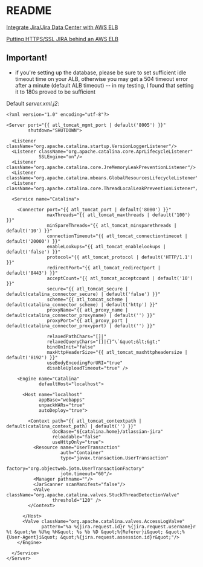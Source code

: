 # README
[Integrate Jira/Jira Data Center with AWS ELB](https://confluence.atlassian.com/jirakb/integrate-jira-jira-data-center-with-aws-elb-942841242.html)

[Putting HTTPS/SSL JIRA behind an AWS ELB](https://nicholasmuldoon.com/2016/05/putting-https-ssl-jira-behind-an-aws-elastic-load-balancer/)

## Important!
- if you're setting up the database, please be sure to set sufficient idle timeout time on your ALB, otherwise you may get a 504 timeout error after a minute (default ALB timeout) -- in my testing, I found that setting it to 180s proved to be sufficient

Default *server.xml.j2*:
```
<?xml version="1.0" encoding="utf-8"?>

<Server port="{{ atl_tomcat_mgmt_port | default('8005') }}"
        shutdown="SHUTDOWN">

  <Listener className="org.apache.catalina.startup.VersionLoggerListener"/>
  <Listener className="org.apache.catalina.core.AprLifecycleListener"
            SSLEngine="on"/>
  <Listener className="org.apache.catalina.core.JreMemoryLeakPreventionListener"/>
  <Listener className="org.apache.catalina.mbeans.GlobalResourcesLifecycleListener"/>
  <Listener className="org.apache.catalina.core.ThreadLocalLeakPreventionListener"/>

  <Service name="Catalina">

    <Connector port="{{ atl_tomcat_port | default('8080') }}"
               maxThreads="{{ atl_tomcat_maxthreads | default('100') }}"
               minSpareThreads="{{ atl_tomcat_minsparethreads | default('10') }}"
               connectionTimeout="{{ atl_tomcat_connectiontimeout | default('20000') }}"
               enableLookups="{{ atl_tomcat_enablelookups | default('false') }}"
               protocol="{{ atl_tomcat_protocol | default('HTTP/1.1') }}"
               redirectPort="{{ atl_tomcat_redirectport | default('8443') }}"
               acceptCount="{{ atl_tomcat_acceptcount | default('10') }}"
               secure="{{ atl_tomcat_secure | default(catalina_connector_secure) | default('false') }}"
               scheme="{{ atl_tomcat_scheme | default(catalina_connector_scheme) | default('http') }}"
               proxyName="{{ atl_proxy_name | default(catalina_connector_proxyname) | default('') }}"
               proxyPort="{{ atl_proxy_port | default(catalina_connector_proxyport) | default('') }}"

               relaxedPathChars="[]|"
               relaxedQueryChars="[]|{}^\`&quot;&lt;&gt;"
               bindOnInit="false"
               maxHttpHeaderSize="{{ atl_tomcat_maxhttpheadersize | default('8192') }}"
               useBodyEncodingForURI="true"
               disableUploadTimeout="true" />

    <Engine name="Catalina"
            defaultHost="localhost">

      <Host name="localhost"
            appBase="webapps"
            unpackWARs="true"
            autoDeploy="true">

        <Context path="{{ atl_tomcat_contextpath | default(catalina_context_path) | default('') }}"
                 docBase="${catalina.home}/atlassian-jira"
                 reloadable="false"
                 useHttpOnly="true">
          <Resource name="UserTransaction"
                    auth="Container"
                    type="javax.transaction.UserTransaction"
                    factory="org.objectweb.jotm.UserTransactionFactory"
                    jotm.timeout="60"/>
          <Manager pathname=""/>
          <JarScanner scanManifest="false"/>
          <Valve className="org.apache.catalina.valves.StuckThreadDetectionValve"
                 threshold="120" />
        </Context>

      </Host>
      <Valve className="org.apache.catalina.valves.AccessLogValve"
             pattern="%a %{jira.request.id}r %{jira.request.username}r %t &quot;%m %U%q %H&quot; %s %b %D &quot;%{Referer}i&quot; &quot;%{User-Agent}i&quot; &quot;%{jira.request.assession.id}r&quot;"/>
    </Engine>

  </Service>
</Server>
```
